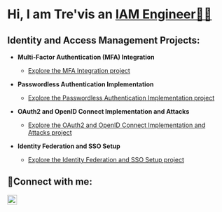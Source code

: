 <h1>Hi, I am Tre'vis an <a href="https://linkedin.com/in/trevisdean"> IAM Engineer👨‍💻 </a></h1>

<h2>Identity and Access Management Projects:</h2>

- <b>Multi-Factor Authentication (MFA) Integration</b>
  - [Explore the MFA Integration project](https://github.com/TechwTre/Okta-MFA-SSO)
    
- <b>Passwordless Authentication Implementation</b>
  - [Explore the Passwordless Authentication Implementation project](https://github.com/TechwTre/configure-ad)
    
- <b>OAuth2 and OpenID Connect Implementation and Attacks</b>
  - [Explore the OAuth2 and OpenID Connect Implementation and Attacks project ](https://github.com/TechwTre/jira-configuration)
    
- <b>Identity Federation and SSO Setup</b>
  - [Explore the Identity Federation and SSO Setup project](https://github.com/TechwTre/Azure-network-protocols)
    
<h2>📲Connect with me:</h2>

[<img align="left" alt="Tre | LinkedIn" width="22px" src="https://cdn.jsdelivr.net/npm/simple-icons@v3/icons/linkedin.svg" />][linkedin]

[linkedin]: https://linkedin.com/in/trevisdean/
